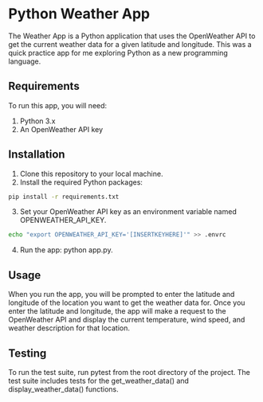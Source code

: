 # Python Weather App

The Weather App is a Python application that uses the OpenWeather API to get the current weather data for a given latitude and longitude. This was a quick practice app for me exploring Python as a new programming language.

## Requirements

To run this app, you will need:

1. Python 3.x
2. An OpenWeather API key

## Installation

  1. Clone this repository to your local machine.
  2. Install the required Python packages: 
  ```bash
  pip install -r requirements.txt
  ```
  3. Set your OpenWeather API key as an environment variable named OPENWEATHER_API_KEY.
  ```bash
  echo "export OPENWEATHER_API_KEY='[INSERTKEYHERE]'" >> .envrc
  ```
  4. Run the app: python app.py.

## Usage

When you run the app, you will be prompted to enter the latitude and longitude of the location you want to get the weather data for. Once you enter the latitude and longitude, the app will make a request to the OpenWeather API and display the current temperature, wind speed, and weather description for that location.

## Testing

To run the test suite, run pytest from the root directory of the project. The test suite includes tests for the get_weather_data() and display_weather_data() functions.